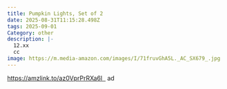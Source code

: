 ```yaml
---
title: Pumpkin Lights, Set of 2
date: 2025-08-31T11:15:28.498Z
tags: 2025-09-01
Category: other
description: |-
  12.xx
  cc
image: https://m.media-amazon.com/images/I/71fruvGhA5L._AC_SX679_.jpg
---
```

https://amzlink.to/az0VprPrRXa6l   ad